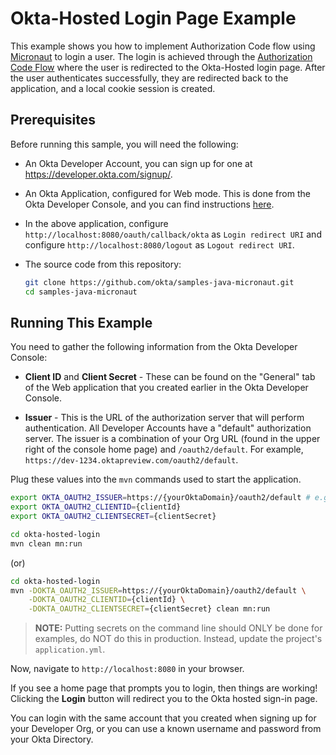 # Okta-Hosted Login Page Example

This example shows you how to implement Authorization Code flow using [Micronaut][Micronaut Framework] to login a user. The login is achieved through the [Authorization Code Flow][] where the user is redirected to the Okta-Hosted login page. After the user authenticates successfully, they are redirected back to the application, and a local cookie session is created.

## Prerequisites

Before running this sample, you will need the following:

* An Okta Developer Account, you can sign up for one at https://developer.okta.com/signup/.
* An Okta Application, configured for Web mode. This is done from the Okta Developer Console, and you can find instructions [here][OIDC Web Application Setup Instructions].
* In the above application, configure `http://localhost:8080/oauth/callback/okta` as `Login redirect URI` and
  configure `http://localhost:8080/logout` as `Logout redirect URI`. 
* The source code from this repository:
  
  ```bash
  git clone https://github.com/okta/samples-java-micronaut.git
  cd samples-java-micronaut
  ```

## Running This Example

You need to gather the following information from the Okta Developer Console:

- **Client ID** and **Client Secret** - These can be found on the "General" tab of the Web application that you created earlier in the Okta Developer Console.

- **Issuer** - This is the URL of the authorization server that will perform authentication.  All Developer Accounts have a "default" authorization server.  The issuer is a combination of your Org URL (found in the upper right of the console home page) and `/oauth2/default`. For example, `https://dev-1234.oktapreview.com/oauth2/default`.

Plug these values into the `mvn` commands used to start the application.

```bash
export OKTA_OAUTH2_ISSUER=https://{yourOktaDomain}/oauth2/default # e.g. https://dev-1234.oktapreview.com/oauth2/default
export OKTA_OAUTH2_CLIENTID={clientId}
export OKTA_OAUTH2_CLIENTSECRET={clientSecret}

cd okta-hosted-login
mvn clean mn:run
```

(or)

```bash
cd okta-hosted-login
mvn -DOKTA_OAUTH2_ISSUER=https://{yourOktaDomain}/oauth2/default \
    -DOKTA_OAUTH2_CLIENTID={clientId} \
    -DOKTA_OAUTH2_CLIENTSECRET={clientSecret} clean mn:run
```

> **NOTE:** Putting secrets on the command line should ONLY be done for examples, do NOT do this in production. Instead, update the project's `application.yml`.

Now, navigate to `http://localhost:8080` in your browser.

If you see a home page that prompts you to login, then things are working! Clicking the **Login** button will redirect you to the Okta hosted sign-in page.

You can login with the same account that you created when signing up for your Developer Org, or you can use a known username and password from your Okta Directory.

[Authorization Code Flow]: https://developer.okta.com/authentication-guide/implementing-authentication/auth-code
[OIDC Web Application Setup Instructions]: https://developer.okta.com/authentication-guide/implementing-authentication/auth-code#1-setting-up-your-application
[Micronaut Framework]: https://micronaut.io/